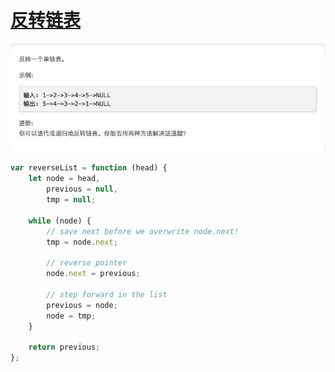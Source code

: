 # [反转链表](https://leetcode-cn.com/explore/interview/card/top-interview-questions-easy/6/linked-list/43/)

![reverseList](./imgs/reverseList.png)

```js
var reverseList = function (head) {
    let node = head,
        previous = null,
        tmp = null;

    while (node) {
        // save next before we overwrite node.next!
        tmp = node.next;

        // reverse pointer
        node.next = previous;

        // step forward in the list
        previous = node;
        node = tmp;
    }

    return previous;
};

```